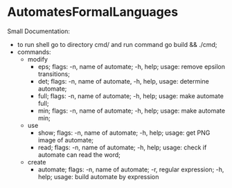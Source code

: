 # AutomatesFormalLanguages

Small Documentation:

- to run shell go to directory cmd/ and run command go build && ./cmd;
- commands:
    - modify
        - eps; flags: -n, name of automate; -h, help; usage: remove epsilon transitions;
        - det; flags: -n, name of automate, -h, help, usage: determine automate;
        - full; flags: -n, name of automate; -h, help; usage: make automate full;
        - min; flags: -n, name of automate; -h, help; usage: make automate min;
    - use
        - show; flags: -n, name of automate; -h, help; usage: get PNG image of automate;
        - read; flags: -n, name of automate; -h, help; usage: check if automate can read the word;
    - create 
        - automate; flags: -n, name of automate; -r, regular expression; -h, help; usage: build automate by expression